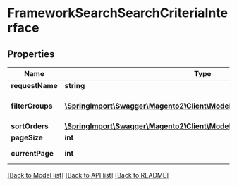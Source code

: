 # FrameworkSearchSearchCriteriaInterface

## Properties
Name | Type | Description | Notes
------------ | ------------- | ------------- | -------------
**requestName** | **string** |  | 
**filterGroups** | [**\SpringImport\Swagger\Magento2\Client\Model\FrameworkSearchFilterGroup[]**](FrameworkSearchFilterGroup.md) | A list of filter groups. | 
**sortOrders** | [**\SpringImport\Swagger\Magento2\Client\Model\FrameworkSortOrder[]**](FrameworkSortOrder.md) | Sort order. | [optional] 
**pageSize** | **int** | Page size. | [optional] 
**currentPage** | **int** | Current page. | [optional] 

[[Back to Model list]](../README.md#documentation-for-models) [[Back to API list]](../README.md#documentation-for-api-endpoints) [[Back to README]](../README.md)


